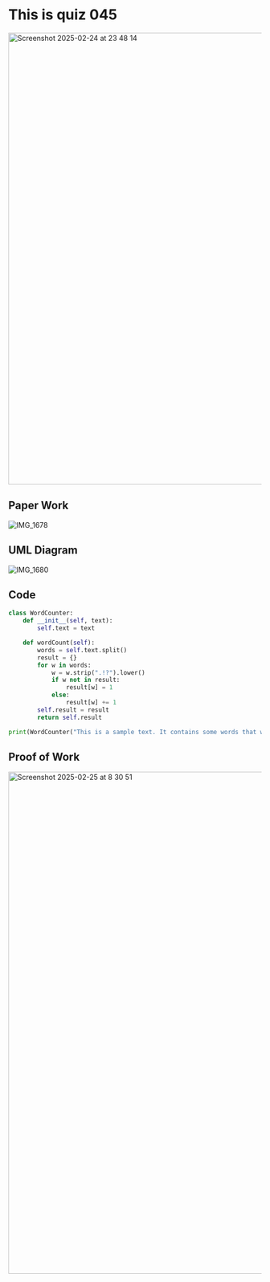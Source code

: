 # This is quiz 045
<img width="900" alt="Screenshot 2025-02-24 at 23 48 14" src="https://github.com/user-attachments/assets/ecbe57fb-4fca-401a-aa32-011fc8a39fd1" />

## Paper Work
![IMG_1678](https://github.com/user-attachments/assets/445dda41-3f70-40df-ad20-080600a0a9a9)

## UML Diagram
![IMG_1680](https://github.com/user-attachments/assets/e9cbdaaf-315d-4cd7-bb45-5b79ebc56d0b)

## Code
```py
class WordCounter:
    def __init__(self, text):
        self.text = text

    def wordCount(self):
        words = self.text.split()
        result = {}
        for w in words:
            w = w.strip(".!?").lower()
            if w not in result:
                result[w] = 1
            else:
                result[w] += 1
        self.result = result
        return self.result

print(WordCounter("This is a sample text. It contains some words that will be counted.").wordCount())
```

## Proof of Work

<img width="1000" alt="Screenshot 2025-02-25 at 8 30 51" src="https://github.com/user-attachments/assets/e5eda942-c742-472f-8d1b-9a56c3eb0a27" />
